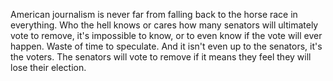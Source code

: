American journalism is never far from falling back to the horse race in everything. Who the hell knows or cares how many senators will ultimately vote to remove, it's impossible to know, or to even know if the vote will ever happen. Waste of time to speculate. And it isn't even up to the senators, it's the voters. The senators will vote to remove if it means they feel they will lose their election. 
